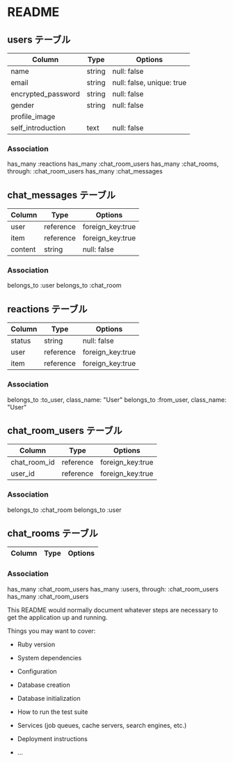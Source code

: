 # README

## users テーブル

| Column             | Type   | Options 　                |
| ------------------ | ------ | ------------------------- |
| name               | string | null: false 　            |
| email              | string | null: false, unique: true |
| encrypted_password | string | null: false 　            |
| gender             | string | null: false 　            |
| profile_image      |        | 　                        |
| self_introduction  | text   | null: false 　            |

### Association

has_many :reactions
has_many :chat_room_users
has_many :chat_rooms, through: :chat_room_users
has_many :chat_messages

## chat_messages テーブル

| Column  | Type      | Options          |
| ------- | --------- | ---------------- |
| user    | reference | foreign_key:true |
| item    | reference | foreign_key:true |
| content | string    | null: false 　   |

### Association

belongs_to :user
belongs_to :chat_room

## reactions テーブル

| Column | Type      | Options          |
| ------ | --------- | ---------------- |
| status | string    | null: false      |
| user   | reference | foreign_key:true |
| item   | reference | foreign_key:true |

### Association

belongs_to :to_user, class_name: "User"
belongs_to :from_user, class_name: "User"

## chat_room_users テーブル

| Column       | Type      | Options          |
| ------------ | --------- | ---------------- |
| chat_room_id | reference | foreign_key:true |
| user_id      | reference | foreign_key:true |

### Association

belongs_to :chat_room
belongs_to :user

## chat_rooms テーブル

| Column | Type | Options |
| ------ | ---- | ------- |

### Association

has_many :chat_room_users
has_many :users, through: :chat_room_users
has_many :chat_room_users

This README would normally document whatever steps are necessary to get the
application up and running.

Things you may want to cover:

- Ruby version

- System dependencies

- Configuration

- Database creation

- Database initialization

- How to run the test suite

- Services (job queues, cache servers, search engines, etc.)

- Deployment instructions

- ...
